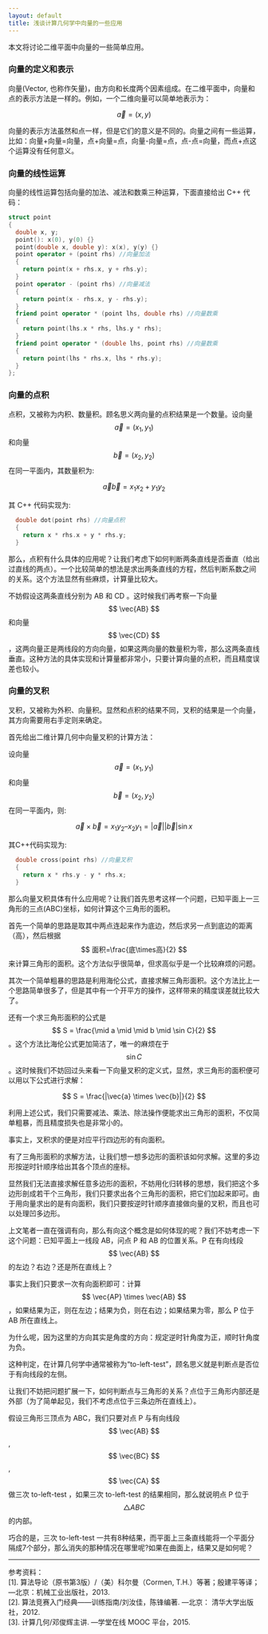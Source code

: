 ```yaml
---
layout: default
title: 浅谈计算几何学中向量的一些应用
---
```



本文将讨论二维平面中向量的一些简单应用。


### 向量的定义和表示  

向量(Vector, 也称作矢量)，由方向和长度两个因素组成。在二维平面中，向量和点的表示方法是一样的。例如，一个二维向量可以简单地表示为：

$$  
\vec{a}=(x, y) 
$$  

向量的表示方法虽然和点一样，但是它们的意义是不同的。向量之间有一些运算，比如：向量+向量=向量，点+向量=点，向量-向量=点，点-点=向量，而点+点这个运算没有任何意义。


### 向量的线性运算  

向量的线性运算包括向量的加法、减法和数乘三种运算，下面直接给出 C++ 代码：

```c++
struct point
{
  double x, y;
  point(): x(0), y(0) {}
  point(double x, double y): x(x), y(y) {}
  point operator + (point rhs) //向量加法
  {
    return point(x + rhs.x, y + rhs.y);
  }
  point operator - (point rhs) //向量减法
  {
    return point(x - rhs.x, y - rhs.y);
  }
  friend point operator * (point lhs, double rhs) //向量数乘
  {
    return point(lhs.x * rhs, lhs.y * rhs);
  }
  friend point operator * (double lhs, point rhs) //向量数乘
  {
    return point(lhs * rhs.x, lhs * rhs.y);
  }
};
```


### 向量的点积  

点积，又被称为内积、数量积。顾名思义两向量的点积结果是一个数量。设向量 $$ \vec{a}=(x_1, y_1) $$ 和向量 $$ \vec{b}=(x_2, y_2) $$ 在同一平面内，其数量积为: 

$$  
\vec{a}\vec{b}= x_1x_2 + y_1y_2 
$$  

其 C++ 代码实现为:
```c++
  double dot(point rhs) //向量点积
  {
    return x * rhs.x + y * rhs.y;
  }
```

那么，点积有什么具体的应用呢？让我们考虑下如何判断两条直线是否垂直（给出过直线的两点）。一个比较简单的想法是求出两条直线的方程，然后判断系数之间的关系。这个方法显然有些麻烦，计算量比较大。

不妨假设这两条直线分别为 AB 和 CD 。这时候我们再考察一下向量 $$ \vec{AB} $$ 和向量 $$ \vec{CD} $$ ，这两向量正是两线段的方向向量，如果这两向量的数量积为零，那么这两条直线垂直。这种方法的具体实现和计算量都非常小，只要计算向量的点积，而且精度误差也较小。


### 向量的叉积  

叉积，又被称为外积、向量积。显然和点积的结果不同，叉积的结果是一个向量，其方向需要用右手定则来确定。

首先给出二维计算几何中向量叉积的计算方法：

设向量 $$ \vec{a}=(x_1, y_1) $$ 和向量 $$ \vec{b}=(x_2, y_2) $$ 在同一平面内，则:

$$  
\vec{a}\times \vec{b}=x_1y_2 – x_2y_1 = |\vec{a}||\vec{b}| \sin x
$$  

其C++代码实现为:
```c++
  double cross(point rhs) //向量叉积
  {
    return x * rhs.y - y * rhs.x;
  }
```

那么向量叉积具体有什么应用呢？让我们首先思考这样一个问题，已知平面上一三角形的三点(ABC)坐标，如何计算这个三角形的面积。

首先一个简单的思路是取其中两点连起来作为底边，然后求另一点到底边的距离（高），然后根据 $$ 面积=\frac{底\times高}{2} $$  来计算三角形的面积。这个方法似乎很简单，但求高似乎是一个比较麻烦的问题。

其次一个简单粗暴的思路是利用海伦公式，直接求解三角形面积。这个方法比上一个思路简单很多了，但是其中有一个开平方的操作，这样带来的精度误差就比较大了。

还有一个求三角形面积的公式是 $$ S = \frac{\mid a \mid \mid b \mid \sin C}{2} $$ 。这个方法比海伦公式更加简洁了，唯一的麻烦在于 $$ \sin C $$。这时候我们不妨回过头来看一下向量叉积的定义式，显然，求三角形的面积便可以用以下公式进行求解：

$$  
S = \frac{|\vec{a} \times \vec{b}|}{2}
$$  

利用上述公式，我们只需要减法、乘法、除法操作便能求出三角形的面积，不仅简单粗暴，而且精度损失也是非常小的。

事实上，叉积求的便是对应平行四边形的有向面积。

有了三角形面积的求解方法，让我们想一想多边形的面积该如何求解。这里的多边形按逆时针顺序给出其各个顶点的座标。

显然我们无法直接求解任意多边形的面积，不妨用化归转移的思想，我们把这个多边形剖成若干个三角形，我们只要求出各个三角形的面积，把它们加起来即可。由于用向量求出的是有向面积，我们只要按逆时针顺序直接做向量的叉积，而且也可以处理凹多边形。

上文笔者一直在强调有向，那么有向这个概念是如何体现的呢？我们不妨考虑一下这个问题：已知平面上一线段 AB，问点 P 和 AB 的位置关系。P 在有向线段 $$ \vec{AB} $$ 的左边？右边？还是所在直线上？

事实上我们只要求一次有向面积即可：计算 $$ \vec{AP} \times \vec{AB} $$ ，如果结果为正，则在左边；结果为负，则在右边；如果结果为零，那么 P 位于 AB 所在直线上。

为什么呢，因为这里的方向其实是角度的方向：规定逆时针角度为正，顺时针角度为负。

这种判定，在计算几何学中通常被称为“to-left-test”，顾名思义就是判断点是否位于有向线段的左侧。

让我们不妨把问题扩展一下，如何判断点与三角形的关系？点位于三角形内部还是外部（为了简单起见，我们不考虑点位于三条边所在直线上）。

假设三角形三顶点为 ABC，我们只要对点 P 与有向线段 $$ \vec{AB} $$ ,  $$ \vec{BC} $$, $$ \vec{CA} $$ 做三次 to-left-test ，如果三次 to-left-test 的结果相同，那么就说明点 P 位于 $$ \triangle ABC $$ 的内部。

巧合的是，三次 to-left-test 一共有8种结果，而平面上三条直线能将一个平面分隔成7个部分，那么消失的那种情况在哪里呢?如果在曲面上，结果又是如何呢？

---
参考资料：  
[1]. 算法导论（原书第3版）/（美）科尔曼（Cormen, T.H.）等著；殷建平等译；—北京：机械工业出版社，2013.  
[2]. 算法竞赛入门经典——训练指南/刘汝佳，陈锋编著. —北京： 清华大学出版社，2012.  
[3]. 计算几何/邓俊辉主讲. —学堂在线 MOOC 平台，2015.

